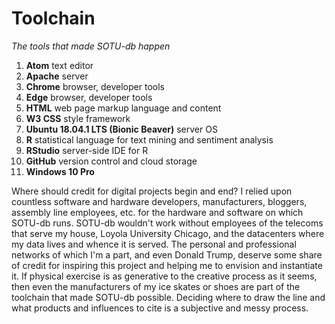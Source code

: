 # Toolchain
*The tools that made SOTU-db happen*

1. **Atom** text editor
2. **Apache** server
3. **Chrome** browser, developer tools
4. **Edge** browser, developer tools
5. **HTML** web page markup language and content
6. **W3 CSS** style framework
7. **Ubuntu 18.04.1 LTS (Bionic Beaver)** server OS
8. **R** statistical language for text mining and sentiment analysis
9. **RStudio** server-side IDE for R
10. **GitHub** version control and cloud storage
11. **Windows 10 Pro**

Where should credit for digital projects begin and end? I relied upon countless software and hardware developers, manufacturers, bloggers, assembly line employees, etc. for the hardware and software on which SOTU-db runs. SOTU-db wouldn't work without employees of the telecoms that serve my house, Loyola University Chicago, and the datacenters where my data lives and whence it is served. The personal and professional networks of which I'm a part, and even Donald Trump, deserve some share of credit for inspiring this project and helping me to envision and instantiate it. If physical exercise is as generative to the creative process as it seems, then even the manufacturers of my ice skates or shoes are part of the toolchain that made SOTU-db possible. Deciding where to draw the line and what products and influences to cite is a subjective and messy process.
